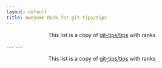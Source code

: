```yaml
---
layout: default
title: Awesome Rank for git-tips/tips
---
```


<p align="center">
	This list is a copy of <a href="https://github.com/git-tips/tips">git-tips/tips</a> with ranks
</p>
---
---
<p align="center">
	This list is a copy of <a href="https://github.com/git-tips/tips">git-tips/tips</a> with ranks
</p>
